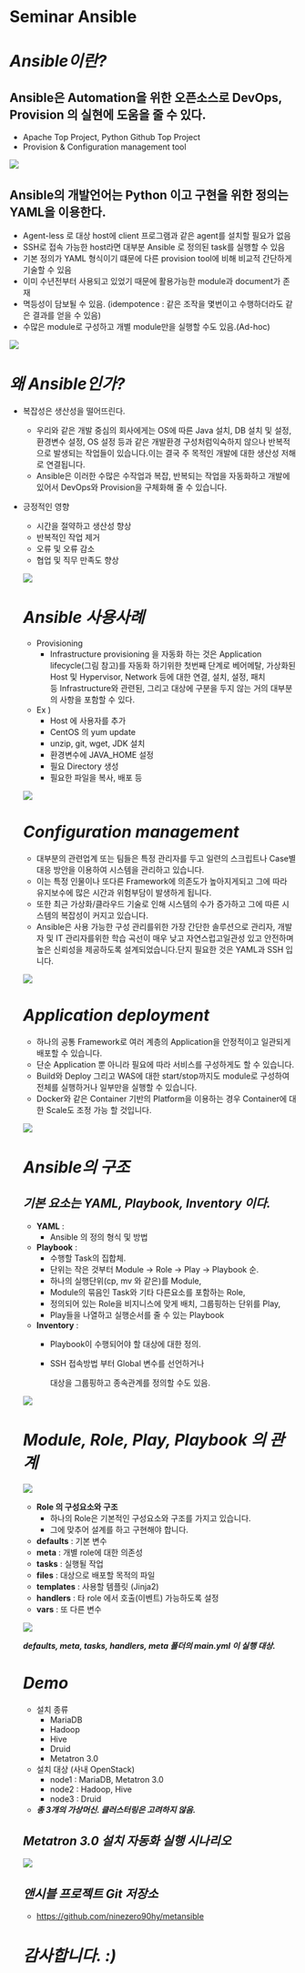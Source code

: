 # Seminar Ansible

# ***Ansible이란?***

## **Ansible은 Automation을 위한 오픈소스로 DevOps, Provision 의 실현에 도움을 줄 수 있다.**

- Apache Top Project, Python Github Top Project
- Provision & Configuration management tool

![](Untitled-11e1d4b7-aa0b-4070-a507-869f7153d4d3.png)

## **Ansible의 개발언어는 Python 이고 구현을 위한 정의는 YAML을 이용한다.**

- Agent-less 로 대상 host에 client 프로그램과 같은 agent를 설치할 필요가 없음
- SSH로 접속 가능한 host라면 대부분 Ansible 로 정의된 task를 실행할 수 있음
- 기본 정의가 YAML 형식이기 떄문에 다른 provision tool에 비해 비교적 간단하게 기술할 수 있음
- 이미 수년전부터 사용되고 있었기 때문에 활용가능한 module과 document가 존재
- 멱등성이 담보될 수 있음. (idempotence : 같은 조작을 몇번이고 수행하더라도 같은 결과를 얻을 수 있음)
- 수많은 module로 구성하고 개별 module만을 실행할 수도 있음.(Ad-hoc)

![](Untitled-cd955572-d6c5-40b3-958c-1a6796ef11df.png)

# ***왜 Ansible인가?***

- 복잡성은 생산성을 떨어뜨린다.
    - 우리와 같은 개발 중심의 회사에게는 OS에 따른 Java 설치, DB 설치 및 설정, 환경변수 설정, OS 설정 등과 같은 개발환경 구성처럼익숙하지 않으나 반복적으로 발생되는 작업들이 있습니다.이는 결국 주 목적인 개발에 대한 생산성 저해로 연결됩니다.
    - Ansible은 이러한 수많은 수작업과 복잡, 반복되는 작업을 자동화하고 개발에 있어서 DevOps와 Provision을 구체화해 줄 수 있습니다.
- 긍정적인 영향
    - 시간을 절약하고 생산성 향상
    - 반복적인 작업 제거
    - 오류 및 오류 감소
    - 협업 및 직무 만족도 향상

    ![](Untitled-b992664c-5b98-4be8-a5ed-5aae023193f1.png)

    # ***Ansible 사용사례***

    - Provisioning
        - Infrastructure provisioning 을 자동화 하는 것은 Application lifecycle(그림 참고)를 자동화 하기위한 첫번째 단계로 베어메탈, 가상화된 Host 및 Hypervisor, Network 등에 대한 연결, 설치, 설정, 패치 등 Infrastructure와 관련된, 그리고 대상에 구분을 두지 않는 거의 대부분의 사항을 포함할 수 있다.
    - Ex )
        - Host 에 사용자를 추가
        - CentOS 의 yum update
        - unzip, git, wget, JDK 설치
        - 환경변수에 JAVA_HOME 설정
        - 필요 Directory 생성
        - 필요한 파일을 복사, 배포 등

    ![](Untitled-869bd8e0-f7bf-4380-9e84-a64b3a288622.png)

    # ***Configuration management***

    - 대부분의 관련업계 또는 팀들은 특정 관리자를 두고 일련의 스크립트나 Case별 대응 방안을 이용하여 시스템을 관리하고 있습니다.
    - 이는 특정 인물이나 또다른 Framework에 의존도가 높아지게되고 그에 따라 유지보수에 많은 시간과 위험부담이 발생하게 됩니다.
    - 또한 최근 가상화/클라우드 기술로 인해 시스템의 수가 증가하고 그에 따른 시스템의 복잡성이 커지고 있습니다.
    - Ansible은 사용 가능한 구성 관리를위한 가장 간단한 솔루션으로 관리자, 개발자 및 IT 관리자를위한 학습 곡선이 매우 낮고 자연스럽고일관성 있고 안전하며 높은 신뢰성을 제공하도록 설계되었습니다.단지 필요한 것은 YAML과 SSH 입니다.

    ![](Untitled-214e091b-3c22-4413-a3e8-f1f631fe8f9f.png)

    # ***Application deployment***

    - 하나의 공통 Framework로 여러 계층의 Application을 안정적이고 일관되게 배포할 수 있습니다.
    - 단순 Application 뿐 아니라 필요에 따라 서비스를 구성하게도 할 수 있습니다.
    - Build와 Deploy 그리고 WAS에 대한 start/stop까지도 module로 구성하여 전체를 실행하거나 일부만을 실행할 수 있습니다.
    - Docker와 같은 Container 기반의 Platform을 이용하는 경우 Container에 대한 Scale도 조정 가능 할 것입니다.

    ![](Untitled-5996fe2a-03be-4ecf-9baa-3952ee659049.png)

    # ***Ansible의 구조***

    ## ***기본 요소는 YAML, Playbook, Inventory 이다.***

    - **YAML** :
        - Ansible 의 정의 형식 및 방법
    - **Playbook** :
        - 수행할 Task의 집합체.
        - 단위는 작은 것부터 Module -> Role -> Play -> Playbook 순.
        - 하나의 실행단위(cp, mv 와 같은)를 Module,
        - Module의 묶음인 Task와 기타 다른요소를 포함하는 Role,
        - 정의되어 있는 Role을 비지니스에 맞게 배치, 그룹핑하는 단위를 Play,
        - Play들을 나열하고 실행순서를 줄 수 있는 Playbook
    - **Inventory** :
        - Playbook이 수행되어야 할 대상에 대한 정의.
        - SSH 접속방법 부터 Global 변수를 선언하거나

            대상을 그룹핑하고 종속관계를 정의할 수도 있음.

    ![](Untitled-8391bf38-f1ab-460d-ad4c-ecc430eb8efe.png)

    # ***Module, Role, Play, Playbook 의 관계***

    ![](Untitled-e7a62970-7747-4b01-be45-38017990f1bd.png)

    - **Role 의 구성요소와 구조**
        - 하나의 Role은 기본적인 구성요소와 구조를 가지고 있습니다.
        - 그에 맞추어 설계를 하고 구현해야 합니다.
    - **defaults** : 기본 변수
    - **meta** : 개별 role에 대한 의존성
    - **tasks** : 실행될 작업
    - **files** : 대상으로 배포할 목적의 파일
    - **templates** : 사용할 템플릿 (Jinja2)
    - **handlers** : 타 role 에서 호출(이벤트) 가능하도록 설정
    - **vars** : 또 다른 변수

    ![](Untitled-bdfa1a06-c3ac-4d8c-b1eb-819371049381.png)

    ***defaults, meta, tasks, handlers, meta 폴더의 main.yml 이 실행 대상.***

    # ***Demo***

    - 설치 종류
        - MariaDB
        - Hadoop
        - Hive
        - Druid
        - Metatron 3.0
    - 설치 대상 (사내 OpenStack)
        - node1 : MariaDB, Metatron 3.0
        - node2 : Hadoop, Hive
        - node3 : Druid
    - ***총 3개의 가상머신. 클러스터링은 고려하지 않음.***

    ## ***Metatron 3.0 설치 자동화 실행 시나리오***

    ![](Untitled-9d977755-89ae-4ed7-98a3-f2fbddd2eccf.png)

    ## ***앤시블 프로젝트 Git 저장소***

    - https://github.com/ninezero90hy/metansible


    # ***감사합니다. :)***
